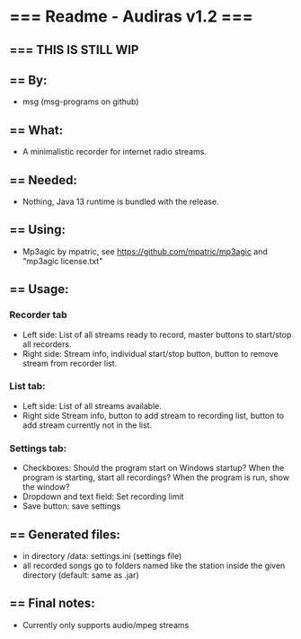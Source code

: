 # === Readme - Audiras v1.2 ===

## === THIS IS STILL WIP

## == By:  
* msg (msg-programs on github)

## == What:  
* A minimalistic recorder for internet radio streams.

## == Needed:  
* Nothing, Java 13 runtime is bundled with the release.

## == Using:
* Mp3agic by mpatric, see https://github.com/mpatric/mp3agic and "mp3agic license.txt"

## == Usage:  
### Recorder tab
* Left side: List of all streams ready to record, master buttons to start/stop all recorders.
* Right side: Stream info, individual start/stop button, button to remove stream from recorder list.

### List tab:
* Left side: List of all streams available.
* Right side Stream info, button to add stream to recording list, button to add stream currently not in the list.

### Settings tab:
* Checkboxes: Should the program start on Windows startup? When the program is starting, start all recordings? When the program is run, show the window? 
* Dropdown and text field: Set recording limit
* Save button: save settings

## == Generated files:  
* in directory /data: settings.ini (settings file)
* all recorded songs go to folders named like the station inside the given directory (default: same as .jar)

## == Final notes:
* Currently only supports audio/mpeg streams